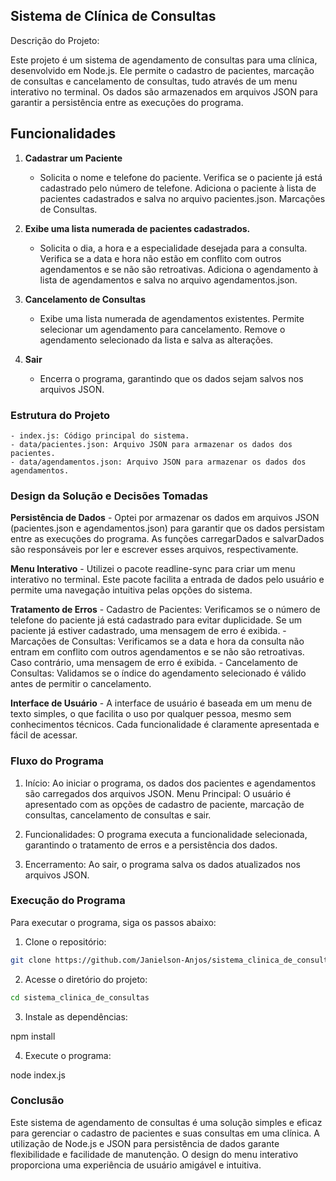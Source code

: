 ## Sistema de Clínica de Consultas

Descrição do Projeto:

Este projeto é um sistema de agendamento de consultas para uma clínica, desenvolvido em Node.js. Ele permite o cadastro de pacientes, marcação de consultas e cancelamento de consultas, tudo através de um menu interativo no terminal. Os dados são armazenados em arquivos JSON para garantir a persistência entre as execuções do programa.

## Funcionalidades

1. **Cadastrar um Paciente**

    - Solicita o nome e telefone do paciente.
    Verifica se o paciente já está cadastrado pelo número de telefone.
    Adiciona o paciente à lista de pacientes cadastrados e salva no arquivo pacientes.json.
    Marcações de Consultas.

2. **Exibe uma lista numerada de pacientes cadastrados.**
    
    - Solicita o dia, a hora e a especialidade desejada para a consulta.
    Verifica se a data e hora não estão em conflito com outros agendamentos e se não são retroativas.
    Adiciona o agendamento à lista de agendamentos e salva no arquivo agendamentos.json.

3. **Cancelamento de Consultas**

    - Exibe uma lista numerada de agendamentos existentes.
    Permite selecionar um agendamento para cancelamento.
    Remove o agendamento selecionado da lista e salva as alterações.

4. **Sair**

    - Encerra o programa, garantindo que os dados sejam salvos nos arquivos JSON.

### Estrutura do Projeto ###
    
    - index.js: Código principal do sistema.
    - data/pacientes.json: Arquivo JSON para armazenar os dados dos pacientes.
    - data/agendamentos.json: Arquivo JSON para armazenar os dados dos agendamentos.

### Design da Solução e Decisões Tomadas ###

**Persistência de Dados**
    - Optei por armazenar os dados em arquivos JSON (pacientes.json e agendamentos.json) para garantir que os dados persistam entre as execuções do programa. As funções carregarDados e salvarDados são responsáveis por ler e escrever esses arquivos, respectivamente.

**Menu Interativo**
    - Utilizei o pacote readline-sync para criar um menu interativo no terminal. Este pacote facilita a entrada de dados pelo usuário e permite uma navegação intuitiva pelas opções do sistema.

**Tratamento de Erros**
    - Cadastro de Pacientes: Verificamos se o número de telefone do paciente já está cadastrado para evitar duplicidade. Se um paciente já estiver cadastrado, uma mensagem de erro é exibida.
    - Marcações de Consultas: Verificamos se a data e hora da consulta não entram em conflito com outros agendamentos e se não são retroativas. Caso contrário, uma mensagem de erro é exibida.
    - Cancelamento de Consultas: Validamos se o índice do agendamento selecionado é válido antes de permitir o cancelamento.

**Interface de Usuário**
    - A interface de usuário é baseada em um menu de texto simples, o que facilita o uso por qualquer pessoa, mesmo sem conhecimentos técnicos. Cada funcionalidade é claramente apresentada e fácil de acessar.

### Fluxo do Programa ###

1. Início: Ao iniciar o programa, os dados dos pacientes e agendamentos são carregados dos arquivos JSON.
Menu Principal: O usuário é apresentado com as opções de cadastro de paciente, marcação de consultas, cancelamento de consultas e sair.

2. Funcionalidades: O programa executa a funcionalidade selecionada, garantindo o tratamento de erros e a persistência dos dados.

3. Encerramento: Ao sair, o programa salva os dados atualizados nos arquivos JSON.


### Execução do Programa ###
Para executar o programa, siga os passos abaixo:

1. Clone o repositório:

```bash
git clone https://github.com/Janielson-Anjos/sistema_clinica_de_consultas.git
```
2. Acesse o diretório do projeto:

```bash
cd sistema_clinica_de_consultas
```

3. Instale as dependências:

npm install

4. Execute o programa:

node index.js

### Conclusão ###

Este sistema de agendamento de consultas é uma solução simples e eficaz para gerenciar o cadastro de pacientes e suas consultas em uma clínica. A utilização de Node.js e JSON para persistência de dados garante flexibilidade e facilidade de manutenção. O design do menu interativo proporciona uma experiência de usuário amigável e intuitiva.